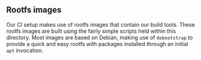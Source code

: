 ## Rootfs images

Our CI setup makes use of rootfs images that contain our build tools.
These rootfs images are built using the fairly simple scripts held within this directory.
Most images are based on Debian, making use of `debootstrap` to provide a quick and easy rootfs with packages installed through an initial `apt` invocation.
